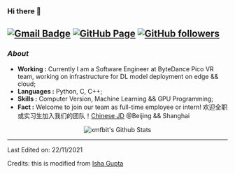 ### Hi there 👋
<!-- This is modified from https://github.com/durgeshsamariya/awesome-github-profile-readme-templates/blob/master/Isha2103.md -->

[![Gmail Badge](https://img.shields.io/badge/-xmfbit@gmail.com-c14438?style=flat-square&logo=Gmail&logoColor=white&link=mailto:xmfbit@gmail.com)](mailto:xmfbit@gmail.com) [![GitHub Page](https://img.shields.io/badge/-xmfbit.github.io-c14438?style=flat-square&logo=Website&logoColor=white&link=https://xmfbit.github.io)](https://xmfbit.github.io) [![GitHub followers](https://img.shields.io/github/followers/xmfbit.svg?style=social&label=Follow&maxAge=2592000)](https://github.com/xmfbit?tab=followers)
---------------------------------------------------------------------------------------------------------------------------------------------------------------------------------
### <i>About</i>

-  **Working :** Currently I am a Software Engineer	at ByteDance Pico VR team, working on infrastructure for DL model deployment on edge && cloud;
-  **Languages :** Python, C, C++;
-  **Skills :** Computer Version, Machine Learning && GPU Programming;
-  **Fact :** Welcome to join our team as full-time employee or intern! 欢迎全职或实习生加入我们的团队！[Chinese JD](https://jobs.bytedance.com/experienced/position/7025252535225534751/detail) @Beijing && Shanghai


<p align="center">
  <img alt="xmfbit's Github Stats" src="https://github-readme-stats.vercel.app/api?username=xmfbit&show_icons=true&theme=radical">
</p>


-----
Last Edited on: 22/11/2021

Credits: this is modified from [Isha Gupta](https://github.com/Isha2103)
